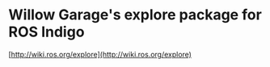 # Willow Garage's explore package for ROS Indigo #

[http://wiki.ros.org/explore](http://wiki.ros.org/explore)
